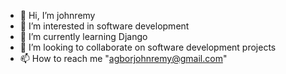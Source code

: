 - 👋 Hi, I’m johnremy
- 👀 I’m interested in software development
- 🌱 I’m currently learning Django
- 💞️ I’m looking to collaborate on software development projects
- 📫 How to reach me "agborjohnremy@gmail.com"

<!---
remy01gh/remy01gh is a ✨ special ✨ repository because its `README.md` (this file) appears on your GitHub profile.
You can click the Preview link to take a look at your changes.
--->

